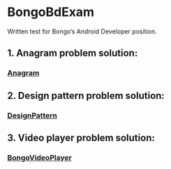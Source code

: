 # BongoBdExam
 Written test for Bongo’s Android Developer position.
 
 ## 1. Anagram problem solution: 
 ### [Anagram](https://github.com/imrankst1221/BongoBdExam/tree/master/Anagram)
 
 ## 2. Design pattern problem solution: 
 ### [DesignPattern](https://github.com/imrankst1221/BongoBdExam/tree/master/DesignPattern)
 
 ## 3. Video player problem solution: 
 ### [BongoVideoPlayer](https://github.com/imrankst1221/BongoBdExam/tree/master/BongoVideoPlayer)
 

